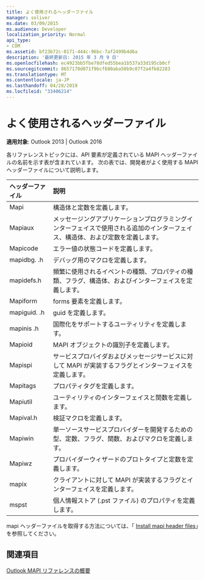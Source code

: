 ```yaml
---
title: よく使用されるヘッダーファイル
manager: soliver
ms.date: 03/09/2015
ms.audience: Developer
localization_priority: Normal
api_type:
- COM
ms.assetid: bf23b72c-0171-444c-96bc-7af2499b4d6a
description: '最終更新日: 2015 年 3 月 9 日'
ms.openlocfilehash: ec4923bb5fbe78dfed55bea1b537a33d195cb0cf
ms.sourcegitcommit: 8657170d071f9bcf680aba50b9c07f2a4fb82283
ms.translationtype: MT
ms.contentlocale: ja-JP
ms.lasthandoff: 04/28/2019
ms.locfileid: "33406214"
---
```

# <a name="commonly-used-header-files"></a>よく使用されるヘッダーファイル

  
  
**適用対象**: Outlook 2013 | Outlook 2016 
  
各リファレンストピックには、API 要素が定義されている MAPI ヘッダーファイルの名前を示す表が含まれています。 次の表では、開発者がよく使用する MAPI ヘッダーファイルについて説明します。
  
|**ヘッダーファイル**|**説明**|
|:-----|:-----|
|Mapi  <br/> |構造体と定数を定義します。  <br/> |
|Mapiaux  <br/> |メッセージングアプリケーションプログラミングインターフェイスで使用される追加のインターフェイス、構造体、および定数を定義します。  <br/> |
|Mapicode  <br/> |エラー値の状態コードを定義します。  <br/> |
|mapidbg. .h  <br/> |デバッグ用のマクロを定義します。  <br/> |
|mapidefs.h  <br/> |頻繁に使用されるイベントの種類、プロパティの種類、フラグ、構造体、およびインターフェイスを定義します。  <br/> |
|Mapiform  <br/> |forms 要素を定義します。  <br/> |
|mapiguid. .h  <br/> |guid を定義します。  <br/> |
|mapinis .h  <br/> |国際化をサポートするユーティリティを定義します。  <br/> |
|Mapioid  <br/> |MAPI オブジェクトの識別子を定義します。  <br/> |
|Mapispi  <br/> |サービスプロバイダおよびメッセージサービスに対して MAPI が実装するフラグとインターフェイスを定義します。  <br/> |
|Mapitags  <br/> |プロパティタグを定義します。  <br/> |
|Mapiutil  <br/> |ユーティリティのインターフェイスと関数を定義します。  <br/> |
|Mapival.h  <br/> |検証マクロを定義します。  <br/> |
|Mapiwin  <br/> |単一ソースサービスプロバイダーを開発するための型、定数、フラグ、関数、およびマクロを定義します。  <br/> |
|Mapiwz  <br/> |プロバイダーウィザードのプロトタイプと定数を定義します。  <br/> |
|mapix  <br/> |クライアントに対して MAPI が実装するフラグとインターフェイスを定義します。  <br/> |
|mspst  <br/> |個人情報ストア (.pst ファイル) のプロパティを定義します。  <br/> |
   
mapi ヘッダーファイルを取得する方法については、「 [Install mapi header files](how-to-install-mapi-header-files.md)」を参照してください。
  
## <a name="see-also"></a>関連項目



[Outlook MAPI リファレンスの概要](getting-started-with-the-outlook-mapi-reference.md)

